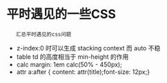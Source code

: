 # 平时遇见的一些CSS

       汇总平时遇见的css问题

- z-index:0 时可以生成 stacking context 而 auto 不稳
- table td 的高度相当于 min-height 的作用
- calc  margin: 1em calc(50% - 450px);
- attr  a:after {  content: attr(title);font-size: 12px;}
	  
	


